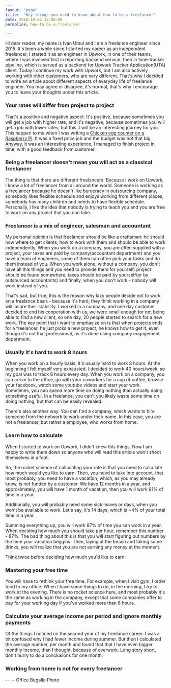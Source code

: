 ```yaml
---
layout: "page"
title:  "Key things you need to know about how to be a freelancer"
date: 2018-10-02 12:00:00
permalink: how-to-be-a-freelancer

---
```


Hi dear reader, my name is Ivan Ursul and I am a freelance engineer since 2015. It's been a while since I started my career as an independent freelancer, I started it as an engineer in Upwork, in one of their teams, where I was involved first in reporting backend service, then in time-tracker pipeline, which is served as a backend for Upwork Tracker Application(UTA) client. Today I continue my work with Upwork, but I am also actively working with other customers, who are very different. That's why I decided to write an article about different aspects of everyday life of freelance engineer. You may agree or disagree, it's normal, that's why I encourage you to leave your thoughts under this article.

### <a href="#different_rates" name="different_rates"><i class="fa fa-link anchor" aria-hidden="true"></i></a> Your rates will differ from project to project

That's a positive and negative aspect. It's positive, because sometimes you will get a job with higher rate, and it's negative, because sometimes you will get a job with lower rates, but this it will be an interesting journey for you. This happen to me when I was writing a [Chicken egg counter on a Raspberry PI](https://ivanursul.com/counting-eggs-in-opencv). It was a fixed price job and the budget was not that big. Anyway, it was an interesting experience, I managed to finish project in time, with a good feedback from customer.


### <a href="#freelancer" name="freelancer"><i class="fa fa-link anchor" aria-hidden="true"></i></a> Being a freelancer doesn't mean you will act as a classical freelancer

The thing is that there are different freelancers. Because I work on Upwork, I know a lot of freelancer from all around the world. Someone is working as a freelancer because he doesn't like burocracy in outsourcing company, somebody likes flexible schedule and enjoys working from different places, somebody has many children and needs to have flexible schedule. Personally, I like the idea that nobody is trying to teach you and you are free to work on any project that you can take.

### <a href="#mix" name="mix"><i class="fa fa-link anchor" aria-hidden="true"></i></a> Freelancer is a mix of engineer, salesman and accountant

My personal opinion is that freelancer should be like a craftsman: he should now where to get clients, how to work with them and should be able to work independently. When you work on a company, you are often supplied with a project, your taxes are paid by company(accountant department) and you have a team of engineers, some of them can often pick your tasks and do them instead of you. When you work alone, without a company, you don't have all this things and you need to provide them for yourself: project should be found somewhere, taxes should be paid by yourself(or by outsourced accountants) and finally, when you don't work - nobody will work instead of you. 

That's sad, but true, this is the reason why lazy people decide not to work on a freelance basis - because it's hard, they think working in a company will insure their stabillity. I worked in a company, and one day customer decided to end his cooperation with us, we were small enough for not being able to find a new client, so one day, 20 people started to search for a new work. The key point that I want to emphasize on is that when projects ends for a freelancer, he just picks a new project, he knows how to get it, even though it's not that professional, as it's done using company engagement department.

### <a href="#8hours" name="8hours"><i class="fa fa-link anchor" aria-hidden="true"></i></a> Usually it's hard to work 8 hours

When you work on a hourly basis, it's usually hard to work 8 hours. At the beginning I felt myself very exhausted. I decided to work 40 hours/week, so my goal was to track 8 hours every day. When you work on a company, you can arrive to the office, go with your coworkers for a cup of coffee, browse your facebook, watch some youtube videos and start your work. Sometimes, you can spend more time on doing nothing than actually doing something useful. In a freelance, you can't you likely waste some time on doing nothing, but that can be easily revealed.

There's also another way. You can find a company, which wants to hire someone from the network to work under their name. In this case, you are not a freelancer, but rather a employee, who works from home.

### <a href="#mix" name="mix"><i class="fa fa-link anchor" aria-hidden="true"></i></a> Learn how to calculate

When I started to work on Upwork, I didn't knew this things. Now I am happy to write them down so anyone who will read this article won't shoot themselves in a foot. 

So, the rocket science of calculating your rate is that you need to calculate how much would you like to earn. Then, you need to take into account, that most probably, you need to have a vacation, which, as you may already know, is not funded by a customer. We have 12 months in a year, and approximately, you will have 1 month of vacation, then you will work 91% of time in a year.

Additionally, you will probably need some sick leaves or days, when you won't be available to work. Let's say, it's 14 days, which is ~4% of your total time in a year.

Summing everything up, you will work 87% of time you can work in a year. 
When deciding how much you should take per hour, remember this number - 87%. 
The bad thing about this is that you will start figuring out numbers by the time your vacation beggins. Then, laying at the beach and taking some drinks, you will realize that you are not earning any money at the moment.

Think twice before deciding how much you'd like to earn.

### <a href="#rethink-time" name="rethink-time"><i class="fa fa-link anchor" aria-hidden="true"></i></a> Mastering your free time

You will have to rethink your free time. For example, when I visit gym, I order food to my office. When I have some things to do, in the morning, I try to work at the evening. There is no rocket science here, and most probably it's the same as working in the company, except that some companies offer to pay for your working day if you've worked more than 6 hours.

### <a href="#calculate" name="calculate"><i class="fa fa-link anchor" aria-hidden="true"></i></a> Calculate your average income per period and ignore monthly payments

Of the things I noticed on the second year of my freelance career. I was a bit confused why I had fewer income during summer. But then I calculated the average number, per month and found that that I have even bigger monthly income, than I thought, because of overwork. Long story short, don't hurry to do a conclusions for one month.

### <a href="#wfh" name="wfh"><i class="fa fa-link anchor" aria-hidden="true"></i></a> Working from home is not for every freelancer

-- 
-- Office Bugallo Photo
